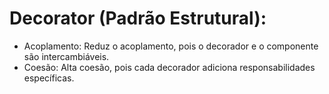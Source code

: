 ﻿# Decorator (Padrão Estrutural):

- Acoplamento: Reduz o acoplamento, pois o decorador e o componente são intercambiáveis.
- Coesão: Alta coesão, pois cada decorador adiciona responsabilidades específicas.
